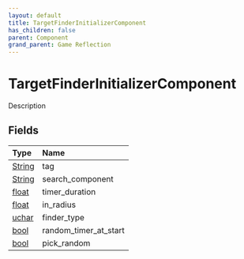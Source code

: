 ```yaml
---
layout: default
title: TargetFinderInitializerComponent
has_children: false
parent: Component
grand_parent: Game Reflection
---
```

# TargetFinderInitializerComponent
Description 

## Fields

| Type | Name |
|:----------|:--------------|
| [String](/riftbreaker-wiki/docs/game-reflection/components/string/) | tag |
| [String](/riftbreaker-wiki/docs/game-reflection/components/string/) | search_component |
| [float](/riftbreaker-wiki/docs/game-reflection/components/float/) | timer_duration |
| [float](/riftbreaker-wiki/docs/game-reflection/components/float/) | in_radius |
| [uchar](/riftbreaker-wiki/docs/game-reflection/enums/uchar/) | finder_type |
| [bool](/riftbreaker-wiki/docs/game-reflection/components/bool/) | random_timer_at_start |
| [bool](/riftbreaker-wiki/docs/game-reflection/components/bool/) | pick_random |

